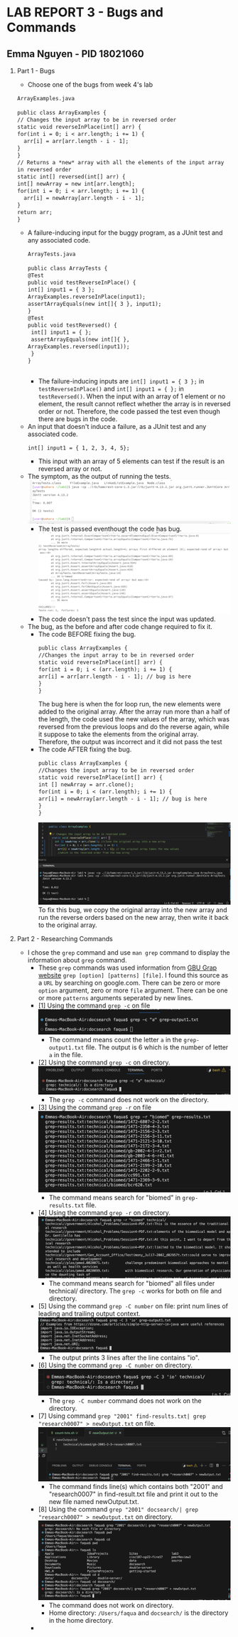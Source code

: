 # LAB REPORT 3 - Bugs and Commands
## Emma Nguyen - PID 18021060
1. Part 1 - Bugs
   - Choose one of the bugs from week 4's lab
     
    ```
    ArrayExamples.java
    
    public class ArrayExamples {
    // Changes the input array to be in reversed order
    static void reverseInPlace(int[] arr) {
    for(int i = 0; i < arr.length; i += 1) {
      arr[i] = arr[arr.length - i - 1];
    }
   }
    // Returns a *new* array with all the elements of the input array in reversed order
   static int[] reversed(int[] arr) {
    int[] newArray = new int[arr.length];
    for(int i = 0; i < arr.length; i += 1) {
      arr[i] = newArray[arr.length - i - 1];
    }
    return arr;
    }
    ```
  
   - A failure-inducing input for the buggy program, as a JUnit test and any associated code.
     ```
     ArrayTests.java
     
     public class ArrayTests {
     @Test
     public void testReverseInPlace() {
     int[] input1 = { 3 };
     ArrayExamples.reverseInPlace(input1);
     assertArrayEquals(new int[]{ 3 }, input1);
     }
     @Test
     public void testReversed() {
      int[] input1 = { };
      assertArrayEquals(new int[]{ }, ArrayExamples.reversed(input1));
      }
     }
	
     ```
     - The failure-inducing inputs are `int[] input1 = { 3 };` in `testReverseInPlace()` and `int[] input1 = { };` in `testReversed()`. When the input with an array of 1 element or no element, the result cannot reflect whether the array is in reversed order or not. Therefore, the code passed the test even though there are bugs in the code.
   - An input that doesn't induce a failure, as a JUnit test and any associated code.
     ```
     int[] input1 = { 1, 2, 3, 4, 5};
     
     ```
     - This input with an array of 5 elements can test if the result is an reversed array or not.
   - The symptom, as the output of running the tests.
     ![Before: Output of running the test with a failure-inducing input](part1-image1.png)
     - The test is passed eventhougt the code has bug.
     ![After: Output of running the test WITHOUT a failure-inducing input](part1-image2.png)
     - The code doesn't pass the test since the input was updated.
   - The bug, as the before and after code change required to fix it.
     - The code BEFORE fixing the bug.
       ```
       public class ArrayExamples {
       //Changes the input array to be in reversed order
       static void reverseInPlace(int[] arr) {
       for(int i = 0; i < (arr.length); i += 1) {
       arr[i] = arr[arr.length - i - 1]; // bug is here
       }
       }
       ```
       The bug here is when the for loop run, the new elements were added to the original array. After the array run more than a half of the length, the code used the new values of the array, which was reversed from the previous loops and do the reverse again, while it suppose to take the elements from the original array. Therefore, the output was incorrect and it did not pass the test
     - The code AFTER fixing the bug.
        ```
       public class ArrayExamples {
       //Changes the input array to be in reversed order
       static void reverseInPlace(int[] arr) {
       int [] newArray = arr.clone();
       for(int i = 0; i < (arr.length); i += 1) {
       arr[i] = newArray[arr.length - i - 1]; // bug is here
       }
       }
       ```
       ![ReverseInPlace passed the test AFTER fixing the bug](lab3-part1-image3.png)
       To fix this bug, we copy the original array into the new array and run the reverse orders based on the new array, then write it back to the original array.
3. Part 2 - Researching Commands
   - I chose the `grep` command and use `man grep` command to display the information about `grep` command.
     - These `grep` commands was used information from [GBU Grap website](https://www.gnu.org/software/grep/manual/grep.html#Command_002dline-Options) 		```grep [option] [patterns] [file]```.
     	I found this source as a `URL` by searching on google.com. There can be zero or more `option` argument, zero or more `file` argument. There can be 	one or more `patterns` arguments seperated by new lines.
     - [1] Using the command `grep -c` on file
       ![](lab3-part2-image1.png)
       - The command means count the letter `a` in the `grep-output1.txt` file. The output is 6 which is the number of letter `a` in the file.
     - [2] Using the command `grep -c` on directory.
       ![](lab3-part2-image2.png)
       - The `grep -c` command does not work on the directory.
     - [3] Using the command `grep -r` on file
       ![](lab3-part2-image3.png)
       - The command means search for "biomed" in `grep-results.txt` file.
     - [4] Using the command `grep -r` on directory.
       ![](lab3-part2-image4.png)
       - The command means search for "biomed" all files under technical/ directory. The `grep -c` works for both on file and directory.
     - [5] Using the command `grep -C number` on file: print num lines of leading and trailing output context. 
       ![](lab3-part2-image5.png)
       - The output prints 3 lines after the line contains "io".
     - [6] Using the command `grep -C number` on directory.
       ![](lab3-part2-image6.png)
       - The `grep -C number` command does not work on the directory.
     - [7] Using command `grep "2001" find-results.txt| grep "research0007" > newOutput.txt` on file.
       ![](lab3-part2-image7.png)
       - The command finds line(s) which contains both "2001" and "research0007" in find-result.txt file and print it out to the new file named newOutput.txt. 
     - [8] Using the command `grep "2001" docsearch/| grep "research0007" > newOutput.txt` on directory.
       ![](lab3-part2-image8.png)
       - The command does not work on directory.
       - Home directory: `/Users/faqua` and `docsearch/` is the directory in the home directory.
     - 
